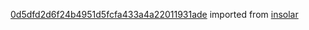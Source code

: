 [0d5dfd2d6f24b4951d5fcfa433a4a22011931ade](https://github.com/insolar/insolar/commit/0d5dfd2d6f24b4951d5fcfa433a4a22011931ade) imported from [insolar](https://github.com/insolar/insolar)
